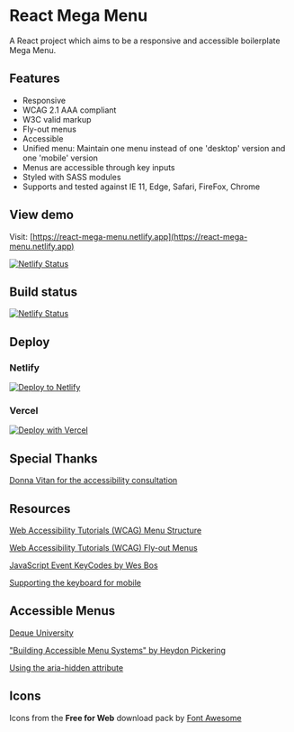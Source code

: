 # React Mega Menu

A React project which aims to be a responsive and accessible boilerplate Mega
Menu.

## Features

- Responsive
- WCAG 2.1 AAA compliant
- W3C valid markup
- Fly-out menus
- Accessible
- Unified menu: Maintain one menu instead of one 'desktop' version and one
  'mobile' version
- Menus are accessible through key inputs
- Styled with SASS modules
- Supports and tested against IE 11, Edge, Safari, FireFox, Chrome

## View demo

Visit:
[https://react-mega-menu.netlify.app](https://react-mega-menu.netlify.app)

[![Netlify Status](https://api.netlify.com/api/v1/badges/5987a8b7-c2f7-419d-9484-5524a4e05815/deploy-status)](https://app.netlify.com/sites/react-mega-menu/deploys)

## Build status

[![Netlify Status](https://api.netlify.com/api/v1/badges/5987a8b7-c2f7-419d-9484-5524a4e05815/deploy-status)](https://app.netlify.com/sites/react-mega-menu/deploys)

## Deploy

### Netlify

[![Deploy to Netlify](https://www.netlify.com/img/deploy/button.svg)](https://app.netlify.com/start/deploy?repository=https://github.com/gatsbyjs/gatsby-starter-default)

### Vercel

[![Deploy with Vercel](https://vercel.com/button)](https://vercel.com/import/project?template=https://github.com/gatsbyjs/gatsby-starter-default)

## Special Thanks

[Donna Vitan for the accessibility consultation](https://donnavitan.com)

## Resources

[Web Accessibility Tutorials (WCAG) Menu Structure](https://www.w3.org/WAI/tutorials/menus/structure/)

[Web Accessibility Tutorials (WCAG) Fly-out Menus](https://www.w3.org/WAI/tutorials/menus/flyout/)

[JavaScript Event KeyCodes by Wes Bos](https://keycode.info/)

[Supporting the keyboard for mobile](http://simplyaccessible.com/article/mobile-keyboard-support/)

## Accessible Menus

[Deque University](https://dequeuniversity.com/)

["Building Accessible Menu Systems" by Heydon Pickering](https://www.smashingmagazine.com/2017/11/building-accessible-menu-systems/)

[Using the aria-hidden attribute](https://developer.mozilla.org/en-US/docs/Web/Accessibility/ARIA/ARIA_Techniques/Using_the_aria-hidden_attribute)

## Icons

Icons from the **Free for Web** download pack by
[Font Awesome](https://fontawesome.com/download)
